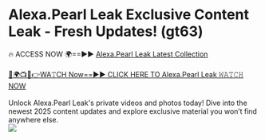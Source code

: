 # Alexa.Pearl Leak Exclusive Content Leak - Fresh Updates! (gt63)

🔥 ACCESS NOW 🌍==►► <a href="https://tinyurl.com/kvy9nzfs" rel="nofollow">Alexa.Pearl Leak Latest Collection</a>
<br><br>
[🔴🌍📺📱👉WA𝚃CH Now==►► CLICK HERE TO Alexa.Pearl Leak 𝚆𝙰𝚃𝙲𝙷 NOW](https://tinyurl.com/kvy9nzfs)
<br><br>
Unlock Alexa.Pearl Leak's private videos and photos today! Dive into the newest 2025 content updates and explore exclusive material you won’t find anywhere else.
<br>
<a href="https://tinyurl.com/kvy9nzfs" rel="nofollow" data-target="animated-image.originalLink"><img src="https://camo.githubusercontent.com/8a4f000d20f83aca3bf7ec5f350d767afa0574a8a352519fd8cfa583a6f93a33/68747470733a2f2f692e696d6775722e636f6d2f644a486b345a712e676966" data-canonical-src="https://i.imgur.com/dJHk4Zq.gif" style="max-width: 100%; display: inline-block;" data-target="animated-image.originalImage"></a>
<br>
